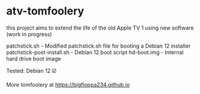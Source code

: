 # atv-tomfoolery
this project aims to extend the life of the old Apple TV 1 using new software
(work in progress)

patchstick.sh - Modified patchstick.sh file for booting a Debian 12 installer
patchstick-post-install.sh - Debian 12 boot script
hd-boot.img - Internal hard drive boot image

Tested:
Debian 12 ☑️

More tomfoolery at https://bigfloppa234.github.io
